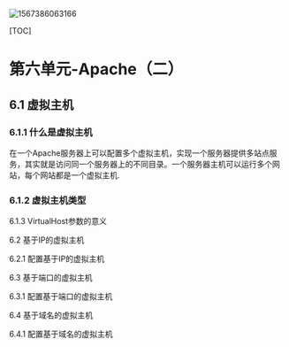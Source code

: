 ![1567386063166](assets/1567386063166.png)

[TOC]





# 第六单元-Apache（二）



## 6.1 虚拟主机

### 6.1.1 什么是虚拟主机

在一个Apache服务器上可以配置多个虚拟主机，实现一个服务器提供多站点服务，其实就是访问同一个服务器上的不同目录。一个服务器主机可以运行多个网站，每个网站都是一个虚拟主机.

	

### 6.1.2 虚拟主机类型









6.1.3 VirtualHost参数的意义	

6.2 基于IP的虚拟主机	

6.2.1 配置基于IP的虚拟主机	

6.3 基于端口的虚拟主机	

6.3.1 配置基于端口的虚拟主机	

6.4 	基于域名的虚拟主机	

6.4.1 配置基于域名的虚拟主机